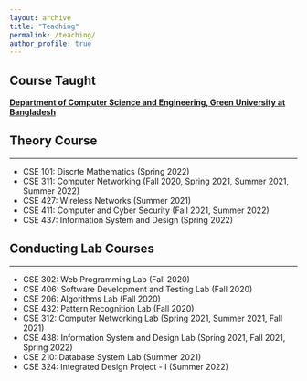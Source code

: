 ```yaml
---
layout: archive
title: "Teaching"
permalink: /teaching/
author_profile: true
---
```


## Course Taught

[**Department of Computer Science and Engineering, Green University at Bangladesh**](https://cse.green.edu.bd/)

## Theory Course
-----------
* CSE 101: Discrte Mathematics (Spring 2022)
* CSE 311: Computer Networking (Fall 2020, Spring 2021, Summer 2021, Summer 2022)
* CSE 427: Wireless Networks (Summer 2021)
* CSE 411: Computer and Cyber Security (Fall 2021, Summer 2022)
* CSE 437: Information System and Design (Spring 2022)


## Conducting Lab Courses
-----------
* CSE 302: Web Programming Lab (Fall 2020)
* CSE 406: Software Development and Testing Lab (Fall 2020)
* CSE 206: Algorithms Lab (Fall 2020)
* CSE 432: Pattern Recognition Lab (Fall 2020)
* CSE 312: Computer Networking Lab (Spring 2021, Summer 2021, Fall 2021) 
* CSE 438: Information System and Design Lab (Spring 2021, Fall 2021, Spring 2022)
* CSE 210: Database System Lab (Summer 2021)
* CSE 324: Integrated Design Project - I (Summer 2022)

<br/>

